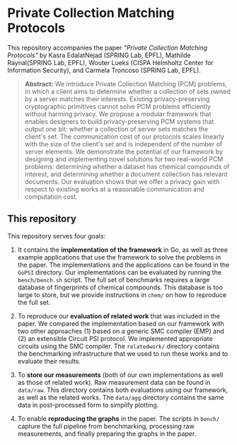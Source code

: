 # Private Collection Matching Protocols
This repository accompanies the paper *"Private Collection Matching Protocols"* by Kasra
EdalatNejad (SPRING Lab, EPFL), Mathilde Raynal(SPRING Lab, EPFL), Wouter Lueks (CISPA Helmholtz Center for Information Security), and Carmela Troncoso (SPRING Lab, EPFL).

> **Abstract:**
> We introduce Private Collection Matching (PCM) problems, in which a client aims to determine whether a collection of sets owned by a server matches their interests.
> Existing privacy-preserving cryptographic primitives cannot solve PCM problems efficiently without harming privacy.
> We propose a modular framework that enables designers to build privacy-preserving PCM systems that output one bit: whether a collection of server sets matches the client's set.
> The communication cost of our protocols scales linearly with the size of the client's set and is independent of the number of server elements.
> We demonstrate the potential of our framework by designing and implementing novel solutions for two real-world PCM problems: determining whether a dataset has chemical compounds of interest, and determining whether a document collection has relevant documents.
> Our evaluation shows that we offer a privacy gain with respect to existing works at a reasonable communication and computation cost.

## This repository

This repository serves four goals:

 1. It contains the **implementation of the framework** in Go, as well as three example applications that use the framework to solve the problems in the paper. The implementations and the applications can be found in the `GoPSI` directory. Our implementations can be evaluated by running the `bench/bench.sh` script. The full set of benchmarks requires a large database of fingerprints of chemical compounds. This database is too large to store, but we provide instructions in `chem/` on how to reproduce the full set.

 2. To reproduce our **evaluation of related work** that was included in the paper. We compared the implementation based on our framework with two other approaches (1) based on a generic SMC compiler (EMP) and (2) an extensible Circuit PSI protocol. We implemented appropriate circuits using the SMC compiler. The `relatedwork/` directory contains the benchmarking infrastructure that we used to run these works and to evaluate their results.

 3. To **store our measurements** (both of our own implementations as well as those of related work). Raw measurement data can be found in `data/raw`. This directory contains both evaluations using our framework, as well as the related works. The `data/agg` directory contains the same data in post-processed form to simplify plotting.

 4. To enable **reproducing the graphs** in the paper. The scripts in `bench/` capture the full pipeline from benchmarking, processing raw measurements, and finally preparing the graphs in the paper.

